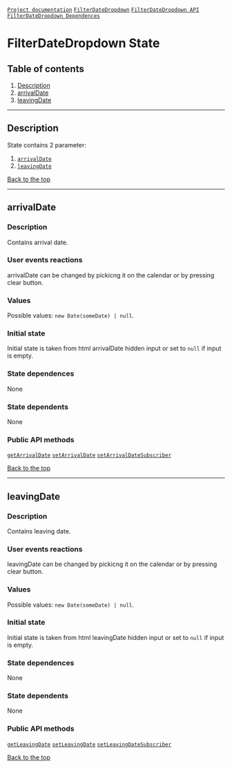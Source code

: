 <a name="top"></a>

[`Project documentation`](../../../../README.md#documentation)
[`FilterDateDropdown`](filter-date-dropdown.md)
[`FilterDateDropdown API`](filter-date-dropdown.API.md)
[`FilterDateDropdown Dependences`](filter-date-dropdown.dependences.md)

# FilterDateDropdown State

## Table of contents
1. [Description](#description)
2. [arrivalDate](#arrivaldate)
3. [leavingDate](#leavingDate)


***

<a name="description"></a>

## Description
State contains 2 parameter:
1. [`arrivalDate`](#arrivaldate)
2. [`leavingDate`](#leavingdate)

[Back to the top](#top)


***

<a name="arrivaldate"></a>

## arrivalDate

### Description
Contains arrival date.

### User events reactions
arrivalDate can be changed by pickicng it on the calendar or by pressing clear button.

### Values
Possible values: `new Date(someDate) | null`.

### Initial state
Initial state is taken from html arrivalDate hidden input or set to `null` if input is empty.

### State dependences
None

### State dependents
None

### Public API methods
[`getArrivalDate`](filter-date-dropdown.API.md#getarrivaldate)
[`setArrivalDate`](filter-date-dropdown.API.md#setarrivaldate)
[`setArrivalDateSubscriber`](filter-date-dropdown.API.md#setarrivaldatesubscriber)

[Back to the top](#top)


***

<a name="leavingdate"></a>

## leavingDate

### Description
Contains leaving date.

### User events reactions
leavingDate can be changed by pickicng it on the calendar or by pressing clear button.

### Values
Possible values: `new Date(someDate) | null`.

### Initial state
Initial state is taken from html leavingDate hidden input or set to `null` if input is empty.

### State dependences
None

### State dependents
None

### Public API methods
[`getLeavingDate`](filter-date-dropdown.API.md#getleavingdate)
[`setLeavingDate`](filter-date-dropdown.API.md#setleavingdate)
[`setLeavingDateSubscriber`](filter-date-dropdown.API.md#setleavingdatesubscriber)

[Back to the top](#top)

